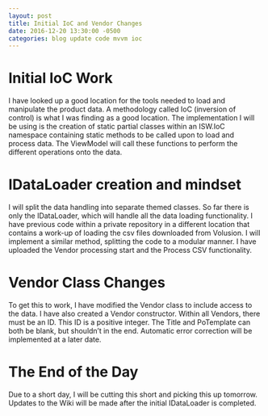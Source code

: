 ```yaml
---
layout: post
title: Initial IoC and Vendor Changes
date: 2016-12-20 13:30:00 -0500
categories: blog update code mvvm ioc
---
```


# Initial IoC Work
I have looked up a good location for the tools needed to load and manipulate the
product data. A methodology called IoC (inversion of control) is what I was finding
as a good location. The implementation I will be using is the creation of static
partial classes within an ISW.IoC namespace containing static methods to be called
upon to load and process data. The ViewModel will call these functions to perform
the different operations onto the data.

# IDataLoader creation and mindset
I will split the data handling into separate themed classes. So far there is only
the IDataLoader, which will handle all the data loading functionality. I have
previous code within a private repository in a different location that contains a
work-up of loading the csv files downloaded from Volusion. I will implement a
similar method, splitting the code to a modular manner. I have uploaded the Vendor
processing start and the Process CSV functionality.

# Vendor Class Changes
To get this to work, I have modified the Vendor class to include access to the data.
I have also created a Vendor constructor. Within all Vendors, there must be an ID.
This ID is a positive integer. The Title and PoTemplate can both be blank, but
shouldn’t in the end. Automatic error correction will be implemented at a later date.

# The End of the Day
Due to a short day, I will be cutting this short and picking this up tomorrow.
Updates to the Wiki will be made after the initial IDataLoader is completed.
